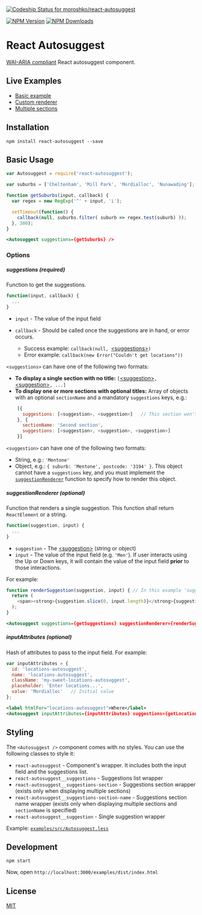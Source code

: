[ ![Codeship Status for moroshko/react-autosuggest](https://codeship.com/projects/41810250-aa07-0132-fbf4-4e62e8945e03/status?branch=master)](https://codeship.com/projects/67868)

[![NPM Version][npm-image]][npm-url]
[![NPM Downloads][downloads-image]][downloads-url]

# React Autosuggest

[WAI-ARIA compliant](http://www.w3.org/TR/wai-aria-practices/#autocomplete) React autosuggest component.

## Live Examples

* <a href="//moroshko.github.io/react-autosuggest" target="_blank">Basic example</a><br>
* <a href="//moroshko.github.io/react-autosuggest#Custom renderer" target="_blank">Custom renderer</a><br>
* <a href="//moroshko.github.io/react-autosuggest#Multiple sections" target="_blank">Multiple sections</a>

## Installation

```shell
npm install react-autosuggest --save
```

## Basic Usage

```javascript
var Autosuggest = require('react-autosuggest');

var suburbs = ['Cheltenham', 'Mill Park', 'Mordialloc', 'Nunawading'];

function getSuburbs(input, callback) {
  var regex = new RegExp('^' + input, 'i');

  setTimeout(function() {
    callback(null, suburbs.filter( suburb => regex.test(suburb) ));
  }, 300);
}
```
```xml
<Autosuggest suggestions={getSuburbs} />
```

### Options

##### suggestions (required)

Function to get the suggestions.

```javascript
function(input, callback) {
  ...
}
```

* `input` - The value of the input field
* `callback` - Should be called once the suggestions are in hand, or error occurs.

  * Success example: `callback(null, `[\<suggestions>](#suggestions)`)`
  * Error example: `callback(new Error("Couldn't get locations"))`

<a name="suggestions"></a>
`<suggestions>` can have one of the following two formats:

* **To display a single section with no title:** `[`[\<suggestion>](#suggestion)`, `[\<suggestion>](#suggestion)`, ...]`
* **To display one or more sections with optional titles:** Array of objects with an optional `sectionName` and a mandatory `suggestions` keys, e.g.:

```javascript    
    [{
      suggestions: [<suggestion>, <suggestion>]   // This section won't have a title
    }, {
      sectionName: 'Second section',
      suggestions: [<suggestion>, <suggestion>, <suggestion>]
    }]
```

<a name="suggestion"></a>
`<suggestion>` can have one of the following two formats:

* String, e.g.: `'Mentone'`
* Object, e.g.: `{ suburb: 'Mentone', postcode: '3194' }`. This object cannot have a `suggestions` key, and you must implement the [`suggestionRenderer`](#suggestionRenderer) function to specify how to render this object.

<a name="suggestionRenderer"></a>
##### suggestionRenderer (optional)

Function that renders a single suggestion. This function shall return `ReactElement` or a string.

```javascript
function(suggestion, input) {
  ...
}
```

* `suggestion` - The [\<suggestion>](#suggestion) (string or object)
* `input` - The value of the input field (e.g. `'Men'`). If user interacts using the Up or Down keys, it will contain the value of the input field **prior** to those interactions.

For example:

```javascript
function renderSuggestion(suggestion, input) { // In this example 'suggestion' is a string
  return (
    <span><strong>{suggestion.slice(0, input.length)}</strong>{suggestion.slice(input.length)}</span>
  );
}
```

```xml
<Autosuggest suggestions={getSuggestions} suggestionRenderer={renderSuggestion} />
```

##### inputAttributes (optional)

Hash of attributes to pass to the input field. For example:

```javascript
var inputAttributes = {
  id: 'locations-autosuggest',
  name: 'locations-autosuggest',
  className: 'my-sweet-locations-autosuggest',
  placeholder: 'Enter locations...',
  value: 'Mordialloc'   // Initial value
};
```

```xml
<label htmlFor="locations-autosuggest">Where</label>
<Autosuggest inputAttributes={inputAttributes} suggestions={getLocations} />
```

## Styling

The `<Autosuggest />` component comes with no styles. You can use the following classes to style it:

* `react-autosuggest` - Component's wrapper. It includes both the input field and the suggestions list.
* `react-autosuggest__suggestions` - Suggestions list wrapper
* `react-autosuggest__suggestions-section` - Suggestions section wrapper (exists only when displaying multiple sections)
* `react-autosuggest__suggestions-section-name` - Suggestions section name wrapper (exists only when displaying multiple sections and `sectionName` is specified)
* `react-autosuggest__suggestion` - Single suggestion wrapper

Example: [`examples/src/Autosuggest.less`](https://github.com/moroshko/react-autosuggest/blob/master/examples/src/Autosuggest.less)

## Development

```shell
npm start
```

Now, open `http://localhost:3000/examples/dist/index.html`

## License

[MIT](http://moroshko.mit-license.org)

[npm-image]: https://img.shields.io/npm/v/react-autosuggest.svg
[npm-url]: https://npmjs.org/package/react-autosuggest
[downloads-image]: https://img.shields.io/npm/dm/react-autosuggest.svg
[downloads-url]: https://npmjs.org/package/react-autosuggest
